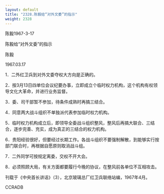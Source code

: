 ```yaml
---
layout: default
title: "2328.陈毅给“对外文委”的指示"
weight: 2328
---
```


陈毅1967-3-17

陈毅给“对外文委”的指示

陈毅

1967.03.17

1．二外红卫兵到对外文委夺权大方向是正确的。

2．按3月13日四单位会议纪要办事，立即成立个临时权力机构，这个机构有权领导文化大革命，并进行业务监督。

3．委、司干部暂不参加，待条件成熟时再搞三结合。

4．同意两大战斗组织不单独派代表参加临时权力机构。

5．临时权力机构成立后，即领导全委战斗组织整风，整风后再搞大联合、三结合，逐步完善、充实，成为真正的三结合的权力机构。

6．贵阳经验很好，但要经过长期工作。各战斗组织不要强制解散，到能够实行按部门联合时，再根据自愿原则取消战斗组。

7．二外同学可按规定离委，交权不开大会。

8．必须照顾大局，有关方面都要履行今晚的协议，在整风前各单位不互相攻击。

刊载于《中央首长讲话》（3），北京玻璃总厂红卫兵联络站编，1967年4月。

CCRADB

